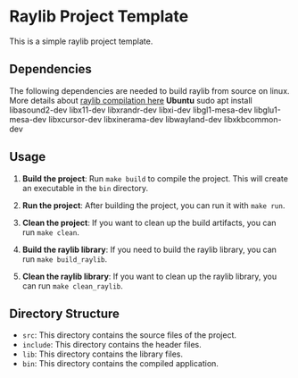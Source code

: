 # Raylib Project Template

This is a simple raylib project template.

## Dependencies

The following dependencies are needed to build raylib from source on linux. More details about [raylib compilation here](https://github.com/raysan5/raylib/wiki/Working-on-GNU-Linux#build-raylib-using-cmake)
**Ubuntu**
        sudo apt install libasound2-dev libx11-dev libxrandr-dev libxi-dev libgl1-mesa-dev libglu1-mesa-dev libxcursor-dev libxinerama-dev libwayland-dev libxkbcommon-dev

## Usage

1. **Build the project**: Run `make build` to compile the project. This will create an executable in the `bin` directory.

2. **Run the project**: After building the project, you can run it with `make run`.

3. **Clean the project**: If you want to clean up the build artifacts, you can run `make clean`.

4. **Build the raylib library**: If you need to build the raylib library, you can run `make build_raylib`.

5. **Clean the raylib library**: If you want to clean up the raylib library, you can run `make clean_raylib`.

## Directory Structure

- `src`: This directory contains the source files of the project.
- `include`: This directory contains the header files.
- `lib`: This directory contains the library files.
- `bin`: This directory contains the compiled application.
